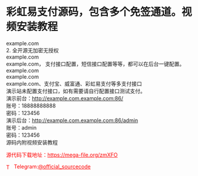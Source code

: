 # 彩虹易支付源码，包含多个免签通道。视频安装教程

example.com<br>2. 全开源无加密无授权<br>example.com<br>example.com， 支付接口配置，短信接口配置等等，都可以在后台一键配置。<br>example.com<br>example.com<br>example.com、支付宝、威富通、彩虹易支付等多支付接口<br>演示站未配置支付接口，如有需要请自行配置接口测试支付。<br>演示前台：http://example.com.example.com:86/<br>账号：18888888888<br>密码：123456<br>演示后台：http://example.com.example.com:86/admin<br>账号：admin<br>密码：123456<br>源码内附视频安装教程<br>


<p style="color: red;">源代码下载地址：<a href="https://mega-file.org/zmXFO" style="color: red;">https://mega-file.org/zmXFO</a></p><p style="color: red;"><img src="https://cdn-icons-png.flaticon.com/512/2111/2111646.png" alt="Telegram Icon" style="width: 16px; vertical-align: middle; margin-right: 5px;">Telegram:<a href="https://t.me/official_sourcecode" style="color: red;">@official_sourcecode</a></p>